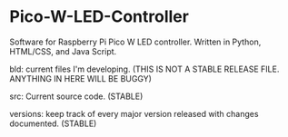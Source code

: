 # Pico-W-LED-Controller
Software for Raspberry Pi Pico W LED controller. Written in Python, HTML/CSS, and Java Script.

bld: current files I'm developing. (THIS IS NOT A STABLE RELEASE FILE. ANYTHING IN HERE WILL BE BUGGY)

src: Current source code. (STABLE)

versions: keep track of every major version released with changes documented. (STABLE)
